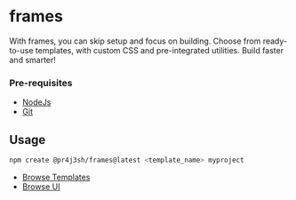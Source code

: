 # frames

With frames, you can skip setup and focus on building. Choose from ready-to-use templates, with custom CSS and pre-integrated utilities. Build faster and smarter!

### Pre-requisites

- [NodeJs](https://nodejs.org/en)
- [Git](https://git-scm.com/)

## Usage

```bash
npm create @pr4j3sh/frames@latest <template_name> myproject
```

- [Browse Templates](https://pr4j3sh.github.io/frames/templates)
- [Browse UI](https://pr4j3sh.github.io/ui)
